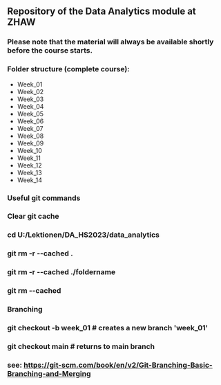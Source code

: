 ## Repository of the Data Analytics module at ZHAW
### Please note that the material will always be available shortly before the course starts.

### Folder structure (complete course):
- Week_01
- Week_02
- Week_03
- Week_04
- Week_05
- Week_06
- Week_07
- Week_08
- Week_09
- Week_10
- Week_11
- Week_12
- Week_13
- Week_14

### Useful git commands 

### Clear git cache
### cd U:/Lektionen/DA_HS2023/data_analytics
### git rm -r --cached .
### git rm -r --cached ./foldername
### git rm --cached <filename>

### Branching
### git checkout -b week_01  # creates a new branch 'week_01'
### git checkout main        # returns to main branch

### see: https://git-scm.com/book/en/v2/Git-Branching-Basic-Branching-and-Merging